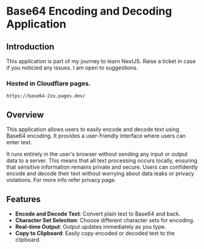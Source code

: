 # Base64 Encoding and Decoding Application

## Introduction
This application is part of my journey to learn NextJS. Raise a ticket in case if you noticied any issues. I am open to suggestions.

  ### Hosted in Cloudflare pages.

    https://base64-2zo.pages.dev/

## Overview

This application allows users to easily encode and decode text using Base64 encoding. It provides a user-friendly interface where users can enter text. 

It runs entirely in the user's browser without sending any input or output data to a server. This means that all text processing occurs locally, ensuring that sensitive information remains private and secure. Users can confidently encode and decode their text without worrying about data leaks or privacy violations. For more info refer privacy page.

## Features

- **Encode and Decode Text**: Convert plain text to Base64 and back.
- **Character Set Selection**: Choose different character sets for encoding.
- **Real-time Output**: Output updates immediately as you type.
- **Copy to Clipboard**: Easily copy encoded or decoded text to the clipboard.
